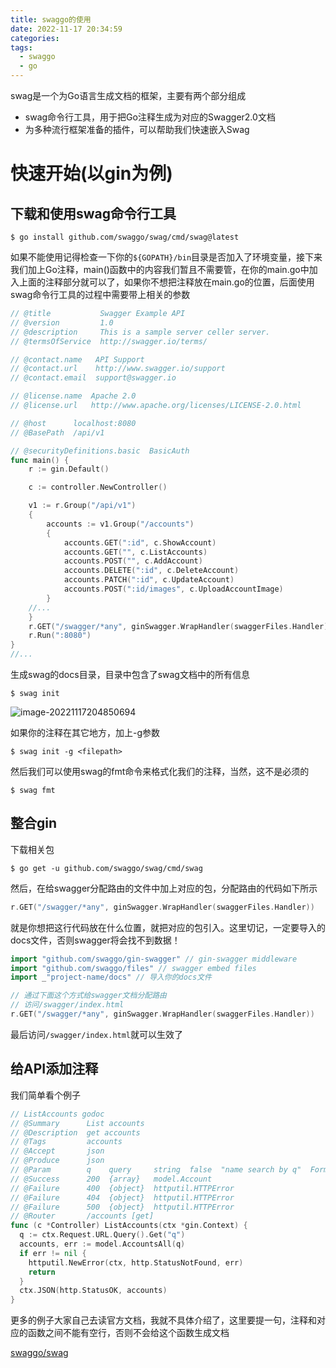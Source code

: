 ```yaml
---
title: swaggo的使用
date: 2022-11-17 20:34:59
categories:
tags: 
  - swaggo
  - go
---
```


swag是一个为Go语言生成文档的框架，主要有两个部分组成

- swag命令行工具，用于把Go注释生成为对应的Swagger2.0文档
- 为多种流行框架准备的插件，可以帮助我们快速嵌入Swag

# 快速开始(以gin为例)

## 下载和使用swag命令行工具

```shell
$ go install github.com/swaggo/swag/cmd/swag@latest
```

如果不能使用记得检查一下你的`${GOPATH}/bin`目录是否加入了环境变量，接下来我们加上Go注释，main()函数中的内容我们暂且不需要管，在你的main.go中加入上面的注释部分就可以了，如果你不想把注释放在main.go的位置，后面使用swag命令行工具的过程中需要带上相关的参数

```go
// @title           Swagger Example API
// @version         1.0
// @description     This is a sample server celler server.
// @termsOfService  http://swagger.io/terms/

// @contact.name   API Support
// @contact.url    http://www.swagger.io/support
// @contact.email  support@swagger.io

// @license.name  Apache 2.0
// @license.url   http://www.apache.org/licenses/LICENSE-2.0.html

// @host      localhost:8080
// @BasePath  /api/v1

// @securityDefinitions.basic  BasicAuth
func main() {
    r := gin.Default()

    c := controller.NewController()

    v1 := r.Group("/api/v1")
    {
        accounts := v1.Group("/accounts")
        {
            accounts.GET(":id", c.ShowAccount)
            accounts.GET("", c.ListAccounts)
            accounts.POST("", c.AddAccount)
            accounts.DELETE(":id", c.DeleteAccount)
            accounts.PATCH(":id", c.UpdateAccount)
            accounts.POST(":id/images", c.UploadAccountImage)
        }
    //...
    }
    r.GET("/swagger/*any", ginSwagger.WrapHandler(swaggerFiles.Handler))
    r.Run(":8080")
}
//...
```

生成swag的docs目录，目录中包含了swag文档中的所有信息

```shell
$ swag init
```

![image-20221117204850694](https://skynesserblog.oss-cn-hangzhou.aliyuncs.com/image-20221117204850694.png)

如果你的注释在其它地方，加上-g参数

```shell
$ swag init -g <filepath>
```

然后我们可以使用swag的fmt命令来格式化我们的注释，当然，这不是必须的

```shell
$ swag fmt
```

## 整合gin

下载相关包

```shell
$ go get -u github.com/swaggo/swag/cmd/swag
```

然后，在给swagger分配路由的文件中加上对应的包，分配路由的代码如下所示

```go
r.GET("/swagger/*any", ginSwagger.WrapHandler(swaggerFiles.Handler))
```

就是你想把这行代码放在什么位置，就把对应的包引入。这里切记，一定要导入的docs文件，否则swagger将会找不到数据！

```go
import "github.com/swaggo/gin-swagger" // gin-swagger middleware
import "github.com/swaggo/files" // swagger embed files
import _"project-name/docs" // 导入你的docs文件

// 通过下面这个方式给swagger文档分配路由
// 访问/swagger/index.html
r.GET("/swagger/*any", ginSwagger.WrapHandler(swaggerFiles.Handler))
```

最后访问`/swagger/index.html`就可以生效了

## 给API添加注释

我们简单看个例子

```go
// ListAccounts godoc
// @Summary      List accounts
// @Description  get accounts
// @Tags         accounts
// @Accept       json
// @Produce      json
// @Param        q    query     string  false  "name search by q"  Format(email)
// @Success      200  {array}   model.Account
// @Failure      400  {object}  httputil.HTTPError
// @Failure      404  {object}  httputil.HTTPError
// @Failure      500  {object}  httputil.HTTPError
// @Router       /accounts [get]
func (c *Controller) ListAccounts(ctx *gin.Context) {
  q := ctx.Request.URL.Query().Get("q")
  accounts, err := model.AccountsAll(q)
  if err != nil {
    httputil.NewError(ctx, http.StatusNotFound, err)
    return
  }
  ctx.JSON(http.StatusOK, accounts)
}
```

更多的例子大家自己去读官方文档，我就不具体介绍了，这里要提一句，注释和对应的函数之间不能有空行，否则不会给这个函数生成文档

[swaggo/swag](https://github.com/swaggo/swag)
